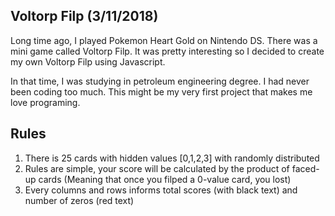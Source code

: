 ## Voltorp Filp (3/11/2018)

Long time ago, I played Pokemon Heart Gold on Nintendo DS. There was a mini game called Voltorp Filp. It was pretty interesting so I decided to create my own Voltorp Filp using Javascript.

In that time, I was studying in petroleum engineering degree. I had never been coding too much. This might be my very first project that makes me love programing.

## Rules

1. There is 25 cards with hidden values [0,1,2,3] with randomly distributed
2. Rules are simple, your score will be calculated by the product of faced-up cards (Meaning that once you filped a 0-value card, you lost)
3. Every columns and rows informs total scores (with black text) and number of zeros (red text)